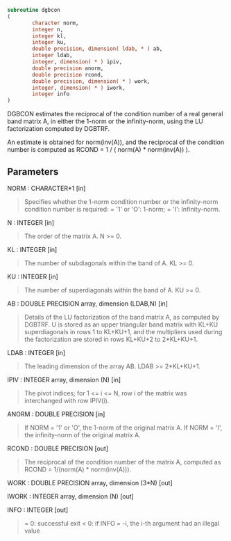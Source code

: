 ```fortran
subroutine dgbcon
(
        character norm,
        integer n,
        integer kl,
        integer ku,
        double precision, dimension( ldab, * ) ab,
        integer ldab,
        integer, dimension( * ) ipiv,
        double precision anorm,
        double precision rcond,
        double precision, dimension( * ) work,
        integer, dimension( * ) iwork,
        integer info
)
```

DGBCON estimates the reciprocal of the condition number of a real
general band matrix A, in either the 1-norm or the infinity-norm,
using the LU factorization computed by DGBTRF.

An estimate is obtained for norm(inv(A)), and the reciprocal of the
condition number is computed as
RCOND = 1 / ( norm(A) * norm(inv(A)) ).

## Parameters
NORM : CHARACTER*1 [in]
> Specifies whether the 1-norm condition number or the
> infinity-norm condition number is required:
> = '1' or 'O':  1-norm;
> = 'I':         Infinity-norm.

N : INTEGER [in]
> The order of the matrix A.  N >= 0.

KL : INTEGER [in]
> The number of subdiagonals within the band of A.  KL >= 0.

KU : INTEGER [in]
> The number of superdiagonals within the band of A.  KU >= 0.

AB : DOUBLE PRECISION array, dimension (LDAB,N) [in]
> Details of the LU factorization of the band matrix A, as
> computed by DGBTRF.  U is stored as an upper triangular band
> matrix with KL+KU superdiagonals in rows 1 to KL+KU+1, and
> the multipliers used during the factorization are stored in
> rows KL+KU+2 to 2*KL+KU+1.

LDAB : INTEGER [in]
> The leading dimension of the array AB.  LDAB >= 2*KL+KU+1.

IPIV : INTEGER array, dimension (N) [in]
> The pivot indices; for 1 <= i <= N, row i of the matrix was
> interchanged with row IPIV(i).

ANORM : DOUBLE PRECISION [in]
> If NORM = '1' or 'O', the 1-norm of the original matrix A.
> If NORM = 'I', the infinity-norm of the original matrix A.

RCOND : DOUBLE PRECISION [out]
> The reciprocal of the condition number of the matrix A,
> computed as RCOND = 1/(norm(A) * norm(inv(A))).

WORK : DOUBLE PRECISION array, dimension (3*N) [out]

IWORK : INTEGER array, dimension (N) [out]

INFO : INTEGER [out]
> = 0:  successful exit
> < 0: if INFO = -i, the i-th argument had an illegal value
